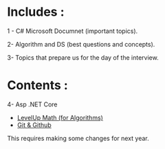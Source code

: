 # Includes  : 

1 - C# Microsoft Documnet (important topics).

2- Algorithm and DS (best questions and concepts).

3- Topics that prepare us for the day of the interview.
# Contents : 

4- Asp .NET Core

<ul>
<li><a href="https://github.com/yasaminashoori/My-Resources/blob/master/LevelUp-Math/Math.md">LevelUp Math (for Algorithms)</a></li>
<li><a href="https://github.com/yasaminashoori/Good-Stuffs/blob/master/Git-Github/git.md">Git & Github</a></li>
</ul>

This requires making some changes for next year.
